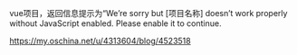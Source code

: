 vue项目，返回信息提示为“We’re sorry but [项目名称] doesn’t work properly without JavaScript enabled. Please enable it to continue.

https://my.oschina.net/u/4313604/blog/4523518

